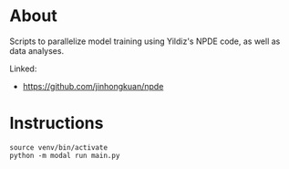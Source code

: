 # About

Scripts to parallelize model training using Yildiz's NPDE code, as well as data analyses.

Linked:

- https://github.com/jinhongkuan/npde

# Instructions

```
source venv/bin/activate
python -m modal run main.py
```
